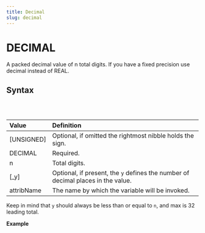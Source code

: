 ```yaml
---
title: Decimal
slug: decimal
---
```


# DECIMAL

A packed decimal value of n total digits. If you have a fixed precision use decimal instead of REAL.

## Syntax

<pre>
<EclCode 
code="[UNSIGNED] DECIMALn [_y]  attribName">
</EclCode>
</pre>

| Value | Definition |
| :- | :- |
| [UNSIGNED] | Optional, if omitted the rightmost nibble holds the sign. |
| DECIMAL | Required. |
| n | Total digits. |
| [_y] | Optional, if present, the `y` defines the number of decimal places in the value. |
| attribName | The name by which the variable will be invoked. |

Keep in mind that `y` should always be less than or equal to `n`, and max is 32 leading total.

**Example**

<pre>
<EclCode 
id = 'DecimalExp_1' 
tryMe="DecimalExp_1" 
code="/*
DECIMAL Examples.
*/

// Defining a four digit value with two digit decimal placeholder.
DECIMAL4_2 Num1 := 12.36;

// Defining a five digit value with two digit decimal placeholder.
DECIMAL5_3 Num2 := 13.56;

OUTPUT(Num1, NAMED('Num1'));
OUTPUT(Num2, NAMED('Num2')); ">
</EclCode>
</pre>
